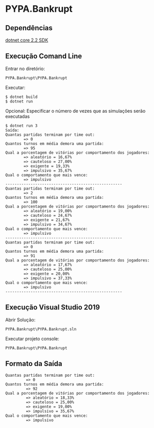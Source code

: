 # PYPA.Bankrupt


## Dependências 
 <a href="https://dotnet.microsoft.com/download">dotnet core 2.2 SDK</a>
 
## Execução Comand Line
 Entrar no diretório: 
 ``` 
 PYPA.Bankrupt\PYPA.Bankrupt 
 ```
 Executar:
 ```
 $ dotnet build
 $ dotnet run
 ```
  Opcional:
  Especificar o número de vezes que as simulações serão executadas
 ```
 $ dotnet run 3
 Saída:
 Quantas partidas terminam por time out:
         => 0
Quantos turnos em média demora uma partida:
         => 95
Qual a porcentagem de vitórias por comportamento dos jogadores:
         => aleatório = 16,67%
         => cauteloso = 27,00%
         => exigente = 19,33%
         => impulsivo = 35,67%
Qual o comportamento que mais vence:
         => impulsivo
---------------------------------------------------
Quantas partidas terminam por time out:
         => 2
Quantos turnos em média demora uma partida:
         => 100
Qual a porcentagem de vitórias por comportamento dos jogadores:
         => aleatório = 19,00%
         => cauteloso = 24,67%
         => exigente = 21,67%
         => impulsivo = 34,67%
Qual o comportamento que mais vence:
         => impulsivo
---------------------------------------------------
Quantas partidas terminam por time out:
         => 0
Quantos turnos em média demora uma partida:
         => 91
Qual a porcentagem de vitórias por comportamento dos jogadores:
         => aleatório = 17,67%
         => cauteloso = 25,00%
         => exigente = 20,00%
         => impulsivo = 37,33%
Qual o comportamento que mais vence:
         => impulsivo
---------------------------------------------------
 ```
 
## Execução Visual Studio 2019
Abrir Solução:
``` 
PYPA.Bankrupt\PYPA.Bankrupt.sln
```
 Executar projeto console: 
 ``` 
 PYPA.Bankrupt\PYPA.Bankrupt 
 ```


## Formato da Saída
```
Quantas partidas terminam por time out:
         => 0
Quantos turnos em média demora uma partida:
         => 92
Qual a porcentagem de vitórias por comportamento dos jogadores:
         => aleatório = 18,33%
         => cauteloso = 25,00%
         => exigente = 19,00%
         => impulsivo = 35,67%
Qual o comportamento que mais vence:
         => impulsivo
```

